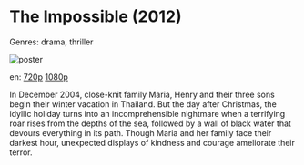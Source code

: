 # The Impossible (2012)

Genres: drama, thriller

![poster](http://image.tmdb.org/t/p/w500/ybphGzic2I2SQtKG7sMxhs5N66o.jpg)

en:
  [720p](magnet:?xt=urn:btih:513D322F95F28F2D8B1F1BB6D65265327F8FAE76&tr=udp://glotorrents.pw:6969/announce&tr=udp://tracker.opentrackr.org:1337/announce&tr=udp://torrent.gresille.org:80/announce&tr=udp://tracker.openbittorrent.com:80&tr=udp://tracker.coppersurfer.tk:6969&tr=udp://tracker.leechers-paradise.org:6969&tr=udp://p4p.arenabg.ch:1337&tr=udp://tracker.internetwarriors.net:1337)
  [1080p](magnet:?xt=urn:btih:D6688D61661314FA665D6B34C8583DD1B3AE278D&tr=udp://glotorrents.pw:6969/announce&tr=udp://tracker.opentrackr.org:1337/announce&tr=udp://torrent.gresille.org:80/announce&tr=udp://tracker.openbittorrent.com:80&tr=udp://tracker.coppersurfer.tk:6969&tr=udp://tracker.leechers-paradise.org:6969&tr=udp://p4p.arenabg.ch:1337&tr=udp://tracker.internetwarriors.net:1337)
  


In December 2004, close-knit family Maria, Henry and their three sons begin their winter vacation in Thailand. But the day after Christmas, the idyllic holiday turns into an incomprehensible nightmare when a terrifying roar rises from the depths of the sea, followed by a wall of black water that devours everything in its path. Though Maria and her family face their darkest hour, unexpected displays of kindness and courage ameliorate their terror.